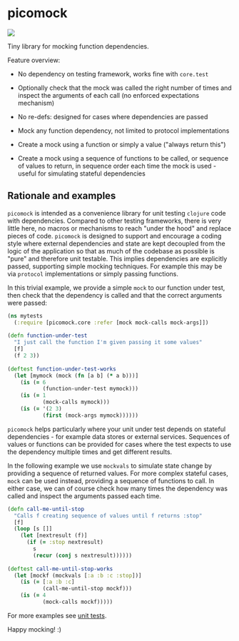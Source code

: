 # picomock

![](https://clojars.org/audiogum/picomock/latest-version.svg)

Tiny library for mocking function dependencies. 

Feature overview:

* No dependency on testing framework, works fine with `core.test`

* Optionally check that the mock was called the right number of times and inspect
the arguments of each call (no enforced expectations mechanism)

* No re-defs: designed for cases where dependencies are passed

* Mock any function dependency, not limited to protocol implementations

* Create a mock using a function or simply a value ("always return this")

* Create a mock using a sequence of functions to be called, or sequence of
values to return, in sequence order each time the mock is used - useful for simulating stateful dependencies

## Rationale and examples

`picomock` is intended as a convenience library for unit testing `clojure` code with dependencies. Compared to other testing frameworks, there is very little here, no macros or mechanisms to reach "under the hood" and replace pieces of code. `picomock` is designed to support and encourage a coding style where external dependencies and state are kept decoupled from the logic of the application so that as much of the codebase as possible is "pure" and therefore unit testable. This implies dependencies are explicitly passed, supporting simple mocking techniques. For example this may be via `protocol` implementations or simply passing functions.

In this trivial example, we provide a simple `mock` to our function under test, then check that the dependency is called and that the correct arguments were passed:

```clojure
(ns mytests
  (:require [picomock.core :refer [mock mock-calls mock-args]])
  
(defn function-under-test
  "I just call the function I'm given passing it some values"
  [f]
  (f 2 3))
  
(deftest function-under-test-works
  (let [mymock (mock (fn [a b] (* a b)))]
    (is (= 6
           (function-under-test mymock)))
    (is (= 1
           (mock-calls mymock)))
    (is (= '(2 3)
           (first (mock-args mymock))))))
```

`picomock` helps particularly where your unit under test depends on stateful dependencies - for example data stores or external services. Sequences of values or functions can be provided for cases where the test expects to use the dependency multiple times and get different results. 

In the following example we use `mockvals` to simulate state change by providing a sequence of returned values. For more complex stateful cases, `mock` can be used instead, providing a sequence of functions to call. In either case, we can of course check how
many times the dependency was called and inspect the arguments passed each time.

```clojure
(defn call-me-until-stop
  "Calls f creating sequence of values until f returns :stop"
  [f]
  (loop [s []]
    (let [nextresult (f)]
      (if (= :stop nextresult)
        s
        (recur (conj s nextresult))))))
        
(deftest call-me-until-stop-works
  (let [mockf (mockvals [:a :b :c :stop])]
    (is (= [:a :b :c]
           (call-me-until-stop mockf)))
    (is (= 4
           (mock-calls mockf)))))
```

For more examples see [unit tests](https://github.com/audiogum/picomock/blob/master/test/picomock/unit/core.clj).

Happy mocking! :)





